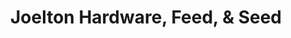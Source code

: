---
title: "Joelton Hardware, Feed, & Seed"
url: /joelton/joelton-hardware-feed-and-seed/
shop: hardware
---
